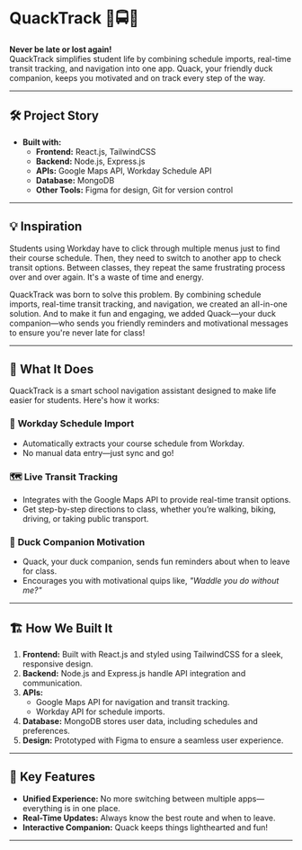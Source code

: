 # QuackTrack 🦆🚍📅

**Never be late or lost again!**  
QuackTrack simplifies student life by combining schedule imports, real-time transit tracking, and navigation into one app. Quack, your friendly duck companion, keeps you motivated and on track every step of the way.

---

## 🛠 Project Story

- **Built with:**  
  - **Frontend:** React.js, TailwindCSS  
  - **Backend:** Node.js, Express.js  
  - **APIs:** Google Maps API, Workday Schedule API  
  - **Database:** MongoDB  
  - **Other Tools:** Figma for design, Git for version control  


---

## 💡 Inspiration

Students using Workday have to click through multiple menus just to find their course schedule. Then, they need to switch to another app to check transit options. Between classes, they repeat the same frustrating process over and over again. It's a waste of time and energy.

QuackTrack was born to solve this problem. By combining schedule imports, real-time transit tracking, and navigation, we created an all-in-one solution. And to make it fun and engaging, we added Quack—your duck companion—who sends you friendly reminders and motivational messages to ensure you're never late for class!

---

## 🚀 What It Does

QuackTrack is a smart school navigation assistant designed to make life easier for students. Here's how it works:

### 📅 **Workday Schedule Import**
- Automatically extracts your course schedule from Workday.
- No manual data entry—just sync and go!

### 🗺️ **Live Transit Tracking**
- Integrates with the Google Maps API to provide real-time transit options.
- Get step-by-step directions to class, whether you’re walking, biking, driving, or taking public transport.

### 🦆 **Duck Companion Motivation**
- Quack, your duck companion, sends fun reminders about when to leave for class.
- Encourages you with motivational quips like, *"Waddle you do without me?"*

---

## 🏗️ How We Built It

1. **Frontend:** Built with React.js and styled using TailwindCSS for a sleek, responsive design.
2. **Backend:** Node.js and Express.js handle API integration and communication.
3. **APIs:**
   - Google Maps API for navigation and transit tracking.
   - Workday API for schedule imports.
4. **Database:** MongoDB stores user data, including schedules and preferences.
5. **Design:** Prototyped with Figma to ensure a seamless user experience.

---

## 🔑 Key Features

- **Unified Experience:** No more switching between multiple apps—everything is in one place.  
- **Real-Time Updates:** Always know the best route and when to leave.  
- **Interactive Companion:** Quack keeps things lighthearted and fun!  

---

